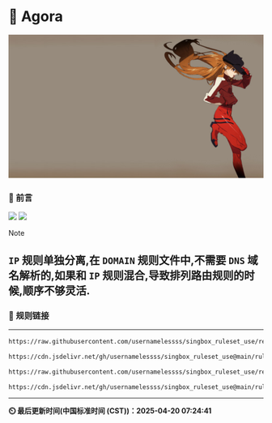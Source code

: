 
# 🧸 Agora
![](https://raw.githubusercontent.com/usernamelessss/picture-bed/main/images/202504042256831.jpg)
### 📣 前言
![](https://shields.io/badge/-移除重复规则-ff69b4) ![](https://shields.io/badge/-IP&nbsp;规则单独存放不与&nbsp;DOMAIN&nbsp;等混合-green)
> [!NOTE]
**`IP` 规则单独分离,在 `DOMAIN` 规则文件中,不需要 `DNS` 域名解析的,如果和 `IP` 规则混合,导致排列路由规则的时候,顺序不够灵活.**
---

###  🔗 规则链接
---

```url
https://raw.githubusercontent.com/usernamelessss/singbox_ruleset_use/refs/heads/main/rule/Agora/Agora_No_IP.json
```

```url
https://cdn.jsdelivr.net/gh/usernamelessss/singbox_ruleset_use@main/rule/Agora/Agora_No_IP.json
```

```url
https://raw.githubusercontent.com/usernamelessss/singbox_ruleset_use/refs/heads/main/rule/Agora/Agora_No_IP.srs
```

```url
https://cdn.jsdelivr.net/gh/usernamelessss/singbox_ruleset_use@main/rule/Agora/Agora_No_IP.srs
```

---
**⏲️ 最后更新时间(中国标准时间 (CST))：2025-04-20 07:24:41**